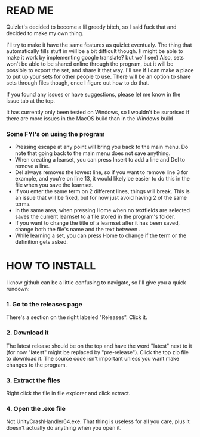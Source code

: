 # READ ME
Quizlet's decided to become a lil greedy bitch, so I said fuck that and decided to make my own thing.

I'll try to make it have the same features as quizlet eventualy. The thing that automatically fills stuff in will be a bit difficult though. (I might be able to make it work by implementing google translate? but we'll see) Also, sets won't be able to be shared online through the program, but it will be possible to export the set, and share it that way. I'll see if I can make a place to put up your sets for other people to use.
There will be an option to share sets through files though, once I figure out how to do that.

If you found any issues or have suggestions, please let me know in the issue tab at the top. 

It has currently only been tested on Windows, so I wouldn't be surprised if there are more issues in the MacOS build than in the Windows build

### Some FYI's on using the program
  - Pressing escape at any point will bring you back to the main menu. Do note that going back to the main menu does not save anything.
  - When creating a learset, you can press Insert to add a line and Del to remove a line.
  - Del always removes the lowest line, so if you want to remove line 3 for example, and you're on line 13, it would likely be easier to do this in the file when you save the learnset.
  - If you enter the same term on 2 different lines, things will break. This is an issue that will be fixed, but for now just avoid having 2 of the same terms.
  - In the same area, when pressing Home when no textfields are selected saves the current learnset to a file stored in the program's folder.
  - If you want to change the title of a learnset after it has been saved, change both the file's name and the text between <title> and </title>.
  - While learning a set, you can press Home to change if the term or the definition gets asked.
  

# HOW TO INSTALL
I know github can be a little confusing to navigate, so I'll give you a quick rundown:
### 1. Go to the releases page
There's a section on the right labeled "Releases". Click it.
### 2. Download it
The latest release should be on the top and have the word "latest" next to it (for now "latest" might be replaced by "pre-release").
Click the top zip file to download it. The source code isn't important unless you want make changes to the program.
### 3. Extract the files
Right click the file in file explorer and click extract.
### 4. Open the .exe file
Not UnityCrashHandler64.exe. That thing is useless for all you care, plus it doesn't actually do anything when you open it.
